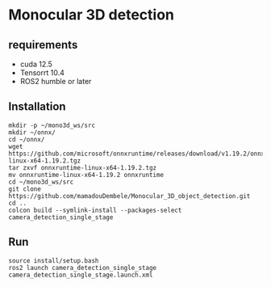 # Monocular 3D detection

## requirements

* cuda 12.5
* Tensorrt 10.4
* ROS2 humble or later

## Installation
```
mkdir -p ~/mono3d_ws/src
mkdir ~/onnx/
cd ~/onnx/
wget https://github.com/microsoft/onnxruntime/releases/download/v1.19.2/onnxruntime-linux-x64-1.19.2.tgz
tar zxvf onnxruntime-linux-x64-1.19.2.tgz
mv onnxruntime-linux-x64-1.19.2 onnxruntime
cd ~/mono3d_ws/src
git clone https://github.com/mamadouDembele/Monocular_3D_object_detection.git
cd ..
colcon build --symlink-install --packages-select camera_detection_single_stage
```
## Run
```
source install/setup.bash
ros2 launch camera_detection_single_stage camera_detection_single_stage.launch.xml
```